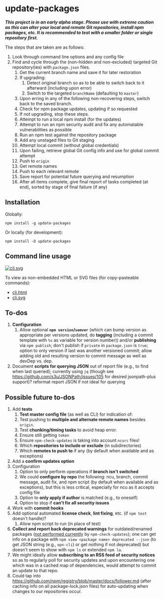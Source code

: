 # update-packages

***This project is in an early alpha stage. Please use with extreme caution as this
can alter your local and remote Git repositories, install npm packages, etc. It
is recommended to test with a smaller folder or single repository first.***

The steps that are taken are as follows:

1. Look through command line options and any config file
1. Find and cycle through the (non-hidden and non-excluded) targeted Git
    repository(ies) with `package.json` files.
    1. Get the current branch name and save it for later restoration
    1. If upgrading:
        1. Detect original branch so as to be able to switch back
          to it afterward (including upon error)
        1. Switch to the targeted `branchName` (defaulting to `master`)
    1. Upon erring in any of the following non-recovering steps, switch
        back to the saved branch.
      1. Check for npm package updates, updating if so requested
      1. If not upgrading, stop these steps.
      1. Attempt to run a local npm install (for the updates)
      1. Attempt to run an npm security audit and fix any automatable
          vulnerabilities as possible
      1. Run an npm test against the repository package
      1. Add any unstaged files to Git staging
      1. Attempt local commit (without global credentials)
      1. Upon failing, retrieve global Git config info and use for global
          commit attempt
      1. Push to `origin`
      1. Get remote names
      1. Push to each relevant remote
    1. Save report for potential future querying and resumption
    1. After all items complete, give final report of tasks completed
        (at end), sorted by stage of final failure (if any)

## Installation

Globally:
```shell
npm install -g update-packages
```

Or locally (for development):
```shell
npm install -D update-packages
```

## Command line usage

[![cli.svg](https://brettz9.github.io/update-packages/cli.svg)](cli.svg)

To view as non-embedded HTML or SVG files (for copy-pasteable commands):

- [cli.html](https://brettz9.github.io/update-packages/cli.html)
- [cli.svg](https://brettz9.github.io/update-packages/cli.svg)

## To-dos

1. **Configuration**
    1. Allow optional **`npm version`/`semver`** (which can bump version as
        appropriate per versions updated, do **tagging** (including a commit
        template with `%s` as variable for version number)) and/or
        **publishing** via `npm publish`; don't publish if `private` in
        `package.json` is `true`; option to only version if last was
        another versioned commit; allow adding old and resulting version
        to commit message as well as devDep vs. dep.
1. Document **scripts for querying JSON** out of report file
    (e.g., to find when last queried); currently using `jq` (though
    see <https://github.com/s3u/JSONPath/issues/105> for desired
    jsonpath-plus support)? reformat report JSON if not ideal for
    querying

## Possible future to-dos

1. Add **tests**
    1. **Test master config file** (as well as CLI) for indication of:
      1. Test pushing to **multiple and alternate remote names** besides
          `origin`.
      1. Test **chunking/timing tasks** to avoid heap error.
      1. Ensure still getting `token`
      1. Ensure `npm-check-updates` is taking into account `ncurc` files!
      1. Which **repositories to include or exclude** (in subdirectories)
      1. Which **remotes to push to** if any (by default when available and as
          exceptions)
1. Add a **confirm updates option**
1. Configuration
    1. Option to only perform operations if **branch isn't switched**
    1. We could **configure by repo** the following: ncu, branch, commit
        message, audit fix, and npm script (by default when available and as
        exceptions), but this is less critical, especially for ncu as it
        accepts config file
    1. Option to **only apply if author** is matched (e.g., to oneself)
    1. Option to stop if **can't fix all security issues**
1. Work with **commit hooks**
1. Add optional automated **license check**, **lint fixing**, etc. (if
  `npm test` doesn't handle)?
    1. Allow npm script to run (in place of test)
1. **Collect and report back deprecated warnings** for outdated/renamed
    packages ([not performed currently](https://github.com/tjunnone/npm-check-updates/issues/397)
    by `npm-check-updates`); one can get info on a package with `npm view <package name> deprecated --json` (to get JSON string (e.g., `opn-cli`) or get nothing
    if not deprecated) but doesn't seem to show with `npm ls` or extended
    `npm la`.
1. We might ideally allow **subscribing to an RSS feed of security notices**
    so as to regularly poll for security updates and upon encountering one
    which was in a cached map of dependencies, would attempt to commit an
    update to that repo.
1. Could tap into <https://github.com/npm/registry/blob/master/docs/follower.md>
    (after caching info on all package-lock.json files) for auto-updating when
    changes to our repositories occur.
